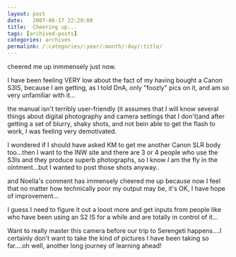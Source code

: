 ```yaml
---
layout: post
date:	2007-06-17 22:29:00
title:  Cheering up...
tags: [archived-posts]
categories: archives
permalink: /:categories/:year/:month/:day/:title/
---
```

<Lj user="noelladsa"> cheered me up inmmensely just now.

I have been feeling VERY low about the fact of my having bought a Canon S3IS, because I am getting, as I told DnA, only "foozly" pics on it, and am so very unfamiliar with it...

the manual isn't terribly user-friendly (it assumes that I will know several things about digital photography and camera settings that I don't)and after getting a set of blurry, shaky shots, and not bein able to get the flash to work, I was feeling very demotivated.

I wondered if I should have asked KM to get me another Canon SLR body too...then I want to the INW site and there are 3 or 4 people who use the S3Is and they produce superb photographs, so I know *I* am the fly in the ointment...but I wanted to post those shots anyway..


and Noella's comment has immensely cheered me up because now I feel that no
 matter how technically poor my output may be, it's OK, I have hope of improvement...

I guess I need to figure it out a looot more and get inputs from people like <LJ user="sainath"> who have been using an S2 IS for a while and are totally in control of it...

Want to really master this camera before our trip to Serengeti happens....I certainly don't want to take the kind of pictures I have been taking so far....oh well, another long journey of learning ahead!
